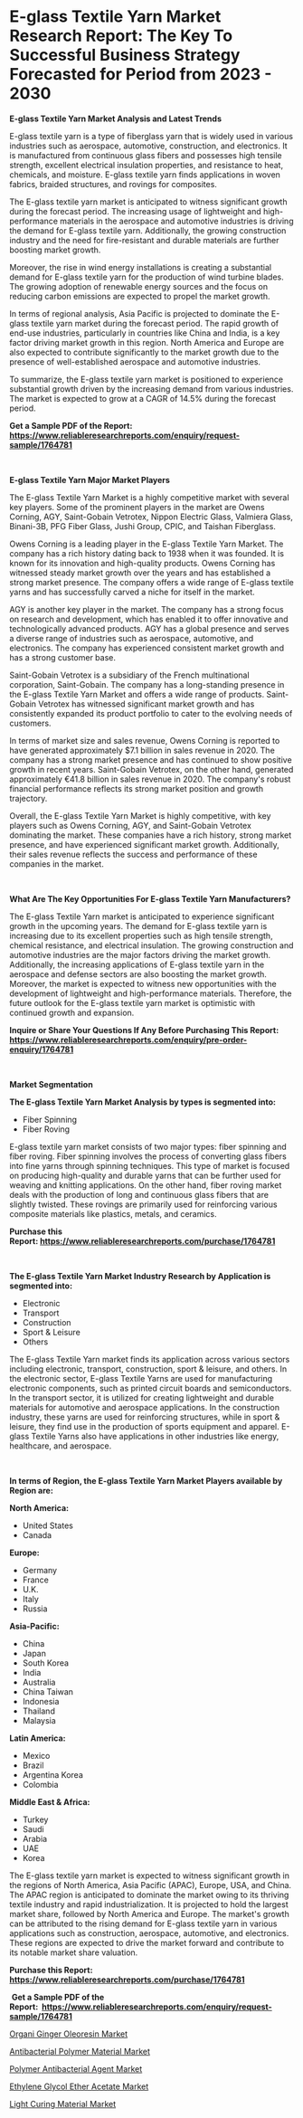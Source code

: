 <p><h1>E-glass Textile Yarn Market Research Report: The Key To Successful Business Strategy Forecasted for Period from 2023 - 2030</h1></p><p><strong>E-glass Textile Yarn Market Analysis and Latest Trends</strong></p>
<p><p>E-glass textile yarn is a type of fiberglass yarn that is widely used in various industries such as aerospace, automotive, construction, and electronics. It is manufactured from continuous glass fibers and possesses high tensile strength, excellent electrical insulation properties, and resistance to heat, chemicals, and moisture. E-glass textile yarn finds applications in woven fabrics, braided structures, and rovings for composites.</p><p>The E-glass textile yarn market is anticipated to witness significant growth during the forecast period. The increasing usage of lightweight and high-performance materials in the aerospace and automotive industries is driving the demand for E-glass textile yarn. Additionally, the growing construction industry and the need for fire-resistant and durable materials are further boosting market growth.</p><p>Moreover, the rise in wind energy installations is creating a substantial demand for E-glass textile yarn for the production of wind turbine blades. The growing adoption of renewable energy sources and the focus on reducing carbon emissions are expected to propel the market growth.</p><p>In terms of regional analysis, Asia Pacific is projected to dominate the E-glass textile yarn market during the forecast period. The rapid growth of end-use industries, particularly in countries like China and India, is a key factor driving market growth in this region. North America and Europe are also expected to contribute significantly to the market growth due to the presence of well-established aerospace and automotive industries.</p><p>To summarize, the E-glass textile yarn market is positioned to experience substantial growth driven by the increasing demand from various industries. The market is expected to grow at a CAGR of 14.5% during the forecast period.</p></p>
<p><strong>Get a Sample PDF of the Report:&nbsp; <a href="https://www.reliableresearchreports.com/enquiry/request-sample/1764781">https://www.reliableresearchreports.com/enquiry/request-sample/1764781</a></strong></p>
<p>&nbsp;</p>
<p><strong>E-glass Textile Yarn Major Market Players</strong></p>
<p><p>The E-glass Textile Yarn Market is a highly competitive market with several key players. Some of the prominent players in the market are Owens Corning, AGY, Saint-Gobain Vetrotex, Nippon Electric Glass, Valmiera Glass, Binani-3B, PFG Fiber Glass, Jushi Group, CPIC, and Taishan Fiberglass.</p><p>Owens Corning is a leading player in the E-glass Textile Yarn Market. The company has a rich history dating back to 1938 when it was founded. It is known for its innovation and high-quality products. Owens Corning has witnessed steady market growth over the years and has established a strong market presence. The company offers a wide range of E-glass textile yarns and has successfully carved a niche for itself in the market.</p><p>AGY is another key player in the market. The company has a strong focus on research and development, which has enabled it to offer innovative and technologically advanced products. AGY has a global presence and serves a diverse range of industries such as aerospace, automotive, and electronics. The company has experienced consistent market growth and has a strong customer base.</p><p>Saint-Gobain Vetrotex is a subsidiary of the French multinational corporation, Saint-Gobain. The company has a long-standing presence in the E-glass Textile Yarn Market and offers a wide range of products. Saint-Gobain Vetrotex has witnessed significant market growth and has consistently expanded its product portfolio to cater to the evolving needs of customers.</p><p>In terms of market size and sales revenue, Owens Corning is reported to have generated approximately $7.1 billion in sales revenue in 2020. The company has a strong market presence and has continued to show positive growth in recent years. Saint-Gobain Vetrotex, on the other hand, generated approximately €41.8 billion in sales revenue in 2020. The company's robust financial performance reflects its strong market position and growth trajectory.</p><p>Overall, the E-glass Textile Yarn Market is highly competitive, with key players such as Owens Corning, AGY, and Saint-Gobain Vetrotex dominating the market. These companies have a rich history, strong market presence, and have experienced significant market growth. Additionally, their sales revenue reflects the success and performance of these companies in the market.</p></p>
<p>&nbsp;</p>
<p><strong>What Are The Key Opportunities For E-glass Textile Yarn Manufacturers?</strong></p>
<p><p>The E-glass Textile Yarn market is anticipated to experience significant growth in the upcoming years. The demand for E-glass textile yarn is increasing due to its excellent properties such as high tensile strength, chemical resistance, and electrical insulation. The growing construction and automotive industries are the major factors driving the market growth. Additionally, the increasing applications of E-glass textile yarn in the aerospace and defense sectors are also boosting the market growth. Moreover, the market is expected to witness new opportunities with the development of lightweight and high-performance materials. Therefore, the future outlook for the E-glass textile yarn market is optimistic with continued growth and expansion.</p></p>
<p><strong>Inquire or Share Your Questions If Any Before Purchasing This Report: <a href="https://www.reliableresearchreports.com/enquiry/pre-order-enquiry/1764781">https://www.reliableresearchreports.com/enquiry/pre-order-enquiry/1764781</a></strong></p>
<p>&nbsp;</p>
<p><strong>Market Segmentation</strong></p>
<p><strong>The E-glass Textile Yarn Market Analysis by types is segmented into:</strong></p>
<p><ul><li>Fiber Spinning</li><li>Fiber Roving</li></ul></p>
<p><p>E-glass textile yarn market consists of two major types: fiber spinning and fiber roving. Fiber spinning involves the process of converting glass fibers into fine yarns through spinning techniques. This type of market is focused on producing high-quality and durable yarns that can be further used for weaving and knitting applications. On the other hand, fiber roving market deals with the production of long and continuous glass fibers that are slightly twisted. These rovings are primarily used for reinforcing various composite materials like plastics, metals, and ceramics.</p></p>
<p><strong>Purchase this Report:&nbsp;<a href="https://www.reliableresearchreports.com/purchase/1764781">https://www.reliableresearchreports.com/purchase/1764781</a></strong></p>
<p>&nbsp;</p>
<p><strong>The E-glass Textile Yarn Market Industry Research by Application is segmented into:</strong></p>
<p><ul><li>Electronic</li><li>Transport</li><li>Construction</li><li>Sport & Leisure</li><li>Others</li></ul></p>
<p><p>The E-glass Textile Yarn market finds its application across various sectors including electronic, transport, construction, sport & leisure, and others. In the electronic sector, E-glass Textile Yarns are used for manufacturing electronic components, such as printed circuit boards and semiconductors. In the transport sector, it is utilized for creating lightweight and durable materials for automotive and aerospace applications. In the construction industry, these yarns are used for reinforcing structures, while in sport & leisure, they find use in the production of sports equipment and apparel. E-glass Textile Yarns also have applications in other industries like energy, healthcare, and aerospace.</p></p>
<p>&nbsp;</p>
<p><strong>In terms of Region, the E-glass Textile Yarn Market Players available by Region are:</strong></p>
<p>
    <p> <strong> North America: </strong>
        <ul>
            <li>United States</li>
            <li>Canada</li>
        </ul>
        </p> 
    <p> <strong> Europe: </strong>
        <ul>
            <li>Germany</li>
            <li>France</li>
            <li>U.K.</li>
            <li>Italy</li>
            <li>Russia</li>
        </ul>
        </p> 
    <p> <strong> Asia-Pacific: </strong>
        <ul>
            <li>China</li>
            <li>Japan</li>
            <li>South Korea</li>
            <li>India</li>
            <li>Australia</li>
            <li>China Taiwan</li>
            <li>Indonesia</li>
            <li>Thailand</li>
            <li>Malaysia</li>
        </ul>
        </p> 
    <p> <strong> Latin America: </strong>
        <ul>
            <li>Mexico</li>
            <li>Brazil</li>
            <li>Argentina Korea</li>
            <li>Colombia</li>
        </ul>
        </p> 
    <p> <strong> Middle East & Africa: </strong>
        <ul>
            <li>Turkey</li>
            <li>Saudi</li>
            <li>Arabia</li>
            <li>UAE</li>
            <li>Korea</li>
        </ul>
    </p>
    </p>
<p><p>The E-glass textile yarn market is expected to witness significant growth in the regions of North America, Asia Pacific (APAC), Europe, USA, and China. The APAC region is anticipated to dominate the market owing to its thriving textile industry and rapid industrialization. It is projected to hold the largest market share, followed by North America and Europe. The market's growth can be attributed to the rising demand for E-glass textile yarn in various applications such as construction, aerospace, automotive, and electronics. These regions are expected to drive the market forward and contribute to its notable market share valuation.</p></p>
<p><strong>Purchase this Report: <a href="https://www.reliableresearchreports.com/purchase/1764781">https://www.reliableresearchreports.com/purchase/1764781</a></strong></p>
<p>&nbsp;<strong>Get a Sample PDF of the Report:&nbsp;&nbsp;<a href="https://www.reliableresearchreports.com/enquiry/request-sample/1764781">https://www.reliableresearchreports.com/enquiry/request-sample/1764781</a></strong></p>
<p><strong></strong></p>
<p><p><a href="https://github.com/gulaimolin/Market-Research-Report-List-1/blob/main/organi-ginger-oleoresin-market.md">Organi Ginger Oleoresin Market</a></p><p><a href="https://github.com/sofayahoo2023/Market-Research-Report-List-2/blob/main/antibacterial-polymer-material-market.md">Antibacterial Polymer Material Market</a></p><p><a href="https://github.com/vimar16th/Market-Research-Report-List-2/blob/main/polymer-antibacterial-agent-market.md">Polymer Antibacterial Agent Market</a></p><p><a href="https://github.com/luckyshygirl/Market-Research-Report-List-2/blob/main/ethylene-glycol-ether-acetate-market.md">Ethylene Glycol Ether Acetate Market</a></p><p><a href="https://github.com/gdfhhhj/Market-Research-Report-List-2/blob/main/light-curing-material-market.md">Light Curing Material Market</a></p></p>